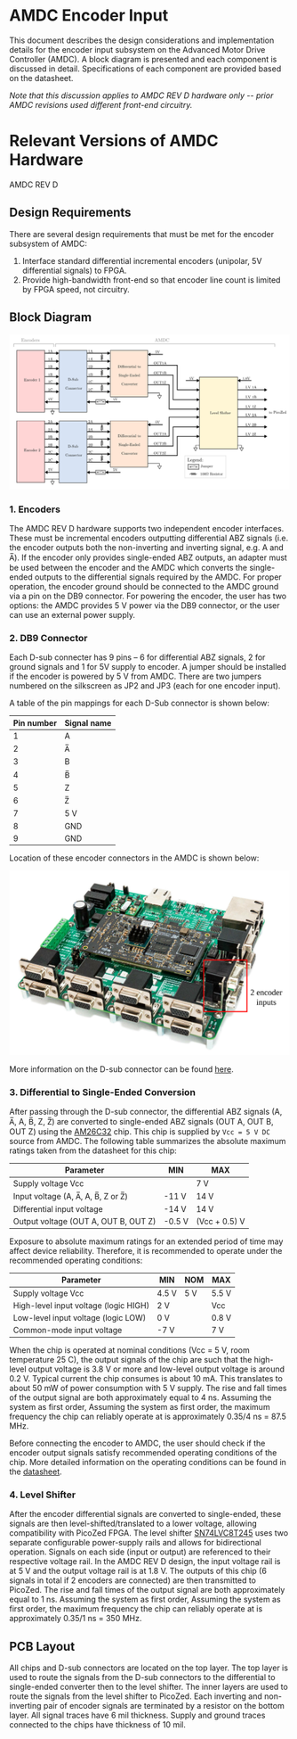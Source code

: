 # AMDC Encoder Input

This document describes the design considerations and implementation details for the encoder input subsystem on the Advanced Motor Drive Controller (AMDC). A block diagram is presented and each component is discussed in detail. Specifications of each component are provided based on the datasheet.

*Note that this discussion applies to AMDC REV D hardware only -- prior AMDC revisions used different front-end circuitry.*

# Relevant Versions of AMDC Hardware

AMDC REV D

## Design Requirements

There are several design requirements that must be met for the encoder subsystem of AMDC:

1. Interface standard differential incremental encoders (unipolar, 5V differential signals) to FPGA.
2. Provide high-bandwidth front-end so that encoder line count is limited by FPGA speed, not circuitry.

## Block Diagram

<img src="images/amdc-encoder.svg" />

### 1. Encoders

The AMDC REV D hardware supports two independent encoder interfaces. These must be incremental encoders outputting differential ABZ signals (i.e. the encoder outputs both the non-inverting and inverting signal, e.g. A and A̅). If the encoder only provides single-ended ABZ outputs, an adapter must be used between the encoder and the AMDC which converts the single-ended outputs to the differential signals required by the AMDC. For proper operation, the encoder ground should be connected to the AMDC ground via a pin on the DB9 connector. For powering the encoder, the user has two options: the AMDC provides 5 V power via the DB9 connector, or the user can use an external power supply.

### 2. DB9 Connector

Each D-sub connecter has 9 pins – 6 for differential ABZ signals, 2 for ground signals and 1 for 5V supply to encoder. A jumper should be installed if the encoder is powered by 5 V from AMDC. There are two jumpers numbered on the silkscreen as JP2 and JP3 (each for one encoder input). 

A table of the pin mappings for each D-Sub connector is shown below:

| Pin number | Signal name |
|------------|--------|
| 1 | A |
| 2 | A̅ |
| 3 | B |
| 4 | B̅ |
| 5 | Z |
| 6 | Z̅ |
| 7 | 5 V |
| 8 | GND |
| 9 | GND |

Location of these encoder connectors in the AMDC is shown below:

<img src="images/amdc-encoder-input-highlighted.svg" />

More information on the D-sub connector can be found [here]( https://www.alliedelec.com/m/d/c3366066d9274ddf3c20bc3008518f5b.pdf?src-supplier=Allied+Electronics).

### 3. Differential to Single-Ended Conversion

After passing through the D-sub connector, the differential ABZ signals (A, A̅, A, B̅, Z, Z̅) are converted to single-ended ABZ signals (OUT A, OUT B, OUT Z) using the [AM26C32](http://www.ti.com/lit/ds/symlink/am26c32.pdf) chip. This chip is supplied by `Vcc = 5 V DC` source from AMDC. The following table summarizes the absolute maximum ratings taken from the datasheet for this chip:

| Parameter                            | MIN    | MAX           |
|--------------------------------------|--------|---------------|
| Supply voltage Vcc                   |        | 7 V           |
| Input voltage (A, A̅, A, B̅, Z or Z̅)   | -11 V  | 14 V          |
| Differential input voltage           | -14 V  | 14 V          |
| Output voltage (OUT A, OUT B, OUT Z) | -0.5 V | (Vcc + 0.5) V |

Exposure to absolute maximum ratings for an extended period of time may affect device reliability. Therefore, it is recommended to operate under the recommended operating conditions:

| Parameter                             | MIN   | NOM | MAX   |
|---------------------------------------|-------|-----|-------|
| Supply voltage Vcc                    | 4.5 V | 5 V | 5.5 V |
| High-level input voltage (logic HIGH) | 2 V   |     | Vcc   |
| Low-level input voltage (logic LOW)   | 0 V   |     | 0.8 V |
| Common-mode input voltage             | -7 V  |     | 7 V   |

When the chip is operated at nominal conditions (Vcc = 5 V, room temperature 25 C), the output signals of the chip are such that the high-level output voltage is 3.8 V or more and low-level output voltage is around 0.2 V. Typical current the chip consumes is about 10 mA. This translates to about 50 mW of power consumption with 5 V supply. The rise and fall times of the output signal are both approximately equal to 4 ns. Assuming the system as first order, Assuming the system as first order, the maximum frequency the chip can reliably operate at is approximately 0.35/4 ns = 87.5 MHz.

Before connecting the encoder to AMDC, the user should check if the encoder output signals satisfy recommended operating conditions of the chip. More detailed information on the operating conditions can be found in the [datasheet](http://www.ti.com/lit/ds/symlink/am26c32.pdf).


### 4. Level Shifter

After the encoder differential signals are converted to single-ended, these signals are then level-shifted/translated to a lower voltage, allowing compatibility with PicoZed FPGA. The level shifter [SN74LVC8T245](http://www.ti.com/lit/ds/symlink/sn74lvc8t245.pdf) uses two separate configurable power-supply rails and allows for bidirectional operation. Signals on each side (input or output) are referenced to their respective voltage rail. In the AMDC REV D design, the input voltage rail is at 5 V and the output voltage rail is at 1.8 V. The outputs of this chip (6 signals in total if 2 encoders are connected) are then transmitted to PicoZed. The rise and fall times of the output signal are both approximately equal to 1 ns. Assuming the system as first order, Assuming the system as first order, the maximum frequency the chip can reliably operate at is approximately 0.35/1 ns = 350 MHz.

## PCB Layout

All chips and D-sub connectors are located on the top layer. The top layer is used to route the signals from the D-sub connectors to the differential to single-ended converter then to the level shifter. The inner layers are used to route the signals from the level shifter to PicoZed. Each inverting and non-inverting pair of encoder signals are terminated by a resistor on the bottom layer. All signal traces have 6 mil thickness. Supply and ground traces connected to the chips have thickness of 10 mil.
